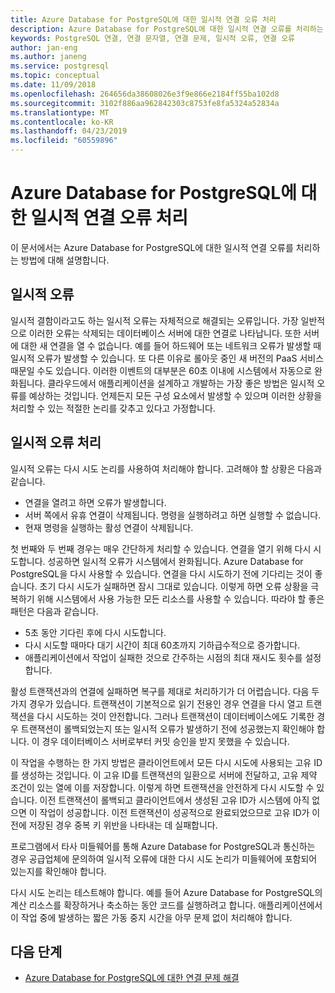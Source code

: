 ```yaml
---
title: Azure Database for PostgreSQL에 대한 일시적 연결 오류 처리
description: Azure Database for PostgreSQL에 대한 일시적 연결 오류를 처리하는 방법을 알아봅니다.
keywords: PostgreSQL 연결, 연결 문자열, 연결 문제, 일시적 오류, 연결 오류
author: jan-eng
ms.author: janeng
ms.service: postgresql
ms.topic: conceptual
ms.date: 11/09/2018
ms.openlocfilehash: 264656da38608026e3f9e866e2184ff55ba102d8
ms.sourcegitcommit: 3102f886aa962842303c8753fe8fa5324a52834a
ms.translationtype: MT
ms.contentlocale: ko-KR
ms.lasthandoff: 04/23/2019
ms.locfileid: "60559896"
---
```

# <a name="handling-of-transient-connectivity-errors-for-azure-database-for-postgresql"></a>Azure Database for PostgreSQL에 대한 일시적 연결 오류 처리

이 문서에서는 Azure Database for PostgreSQL에 대한 일시적 연결 오류를 처리하는 방법에 대해 설명합니다.

## <a name="transient-errors"></a>일시적 오류

일시적 결함이라고도 하는 일시적 오류는 자체적으로 해결되는 오류입니다. 가장 일반적으로 이러한 오류는 삭제되는 데이터베이스 서버에 대한 연결로 나타납니다. 또한 서버에 대한 새 연결을 열 수 없습니다. 예를 들어 하드웨어 또는 네트워크 오류가 발생할 때 일시적 오류가 발생할 수 있습니다. 또 다른 이유로 롤아웃 중인 새 버전의 PaaS 서비스 때문일 수도 있습니다. 이러한 이벤트의 대부분은 60초 이내에 시스템에서 자동으로 완화됩니다. 클라우드에서 애플리케이션을 설계하고 개발하는 가장 좋은 방법은 일시적 오류를 예상하는 것입니다. 언제든지 모든 구성 요소에서 발생할 수 있으며 이러한 상황을 처리할 수 있는 적절한 논리를 갖추고 있다고 가정합니다.

## <a name="handling-transient-errors"></a>일시적 오류 처리

일시적 오류는 다시 시도 논리를 사용하여 처리해야 합니다. 고려해야 할 상황은 다음과 같습니다.

* 연결을 열려고 하면 오류가 발생합니다.
* 서버 쪽에서 유휴 연결이 삭제됩니다. 명령을 실행하려고 하면 실행할 수 없습니다.
* 현재 명령을 실행하는 활성 연결이 삭제됩니다.

첫 번째와 두 번째 경우는 매우 간단하게 처리할 수 있습니다. 연결을 열기 위해 다시 시도합니다. 성공하면 일시적 오류가 시스템에서 완화됩니다. Azure Database for PostgreSQL을 다시 사용할 수 있습니다. 연결을 다시 시도하기 전에 기다리는 것이 좋습니다. 초기 다시 시도가 실패하면 잠시 그대로 있습니다. 이렇게 하면 오류 상황을 극복하기 위해 시스템에서 사용 가능한 모든 리소스를 사용할 수 있습니다. 따라야 할 좋은 패턴은 다음과 같습니다.

* 5초 동안 기다린 후에 다시 시도합니다.
* 다시 시도할 때마다 대기 시간이 최대 60초까지 기하급수적으로 증가합니다.
* 애플리케이션에서 작업이 실패한 것으로 간주하는 시점의 최대 재시도 횟수를 설정합니다.

활성 트랜잭션과의 연결에 실패하면 복구를 제대로 처리하기가 더 어렵습니다. 다음 두 가지 경우가 있습니다. 트랜잭션이 기본적으로 읽기 전용인 경우 연결을 다시 열고 트랜잭션을 다시 시도하는 것이 안전합니다. 그러나 트랜잭션이 데이터베이스에도 기록한 경우 트랜잭션이 롤백되었는지 또는 일시적 오류가 발생하기 전에 성공했는지 확인해야 합니다. 이 경우 데이터베이스 서버로부터 커밋 승인을 받지 못했을 수 있습니다.

이 작업을 수행하는 한 가지 방법은 클라이언트에서 모든 다시 시도에 사용되는 고유 ID를 생성하는 것입니다. 이 고유 ID를 트랜잭션의 일환으로 서버에 전달하고, 고유 제약 조건이 있는 열에 이를 저장합니다. 이렇게 하면 트랜잭션을 안전하게 다시 시도할 수 있습니다. 이전 트랜잭션이 롤백되고 클라이언트에서 생성된 고유 ID가 시스템에 아직 없으면 이 작업이 성공합니다. 이전 트랜잭션이 성공적으로 완료되었으므로 고유 ID가 이전에 저장된 경우 중복 키 위반을 나타내는 데 실패합니다.

프로그램에서 타사 미들웨어를 통해 Azure Database for PostgreSQL과 통신하는 경우 공급업체에 문의하여 일시적 오류에 대한 다시 시도 논리가 미들웨어에 포함되어 있는지를 확인해야 합니다.

다시 시도 논리는 테스트해야 합니다. 예를 들어 Azure Database for PostgreSQL의 계산 리소스를 확장하거나 축소하는 동안 코드를 실행하려고 합니다. 애플리케이션에서 이 작업 중에 발생하는 짧은 가동 중지 시간을 아무 문제 없이 처리해야 합니다.

## <a name="next-steps"></a>다음 단계

* [Azure Database for PostgreSQL에 대한 연결 문제 해결](howto-troubleshoot-common-connection-issues.md)
